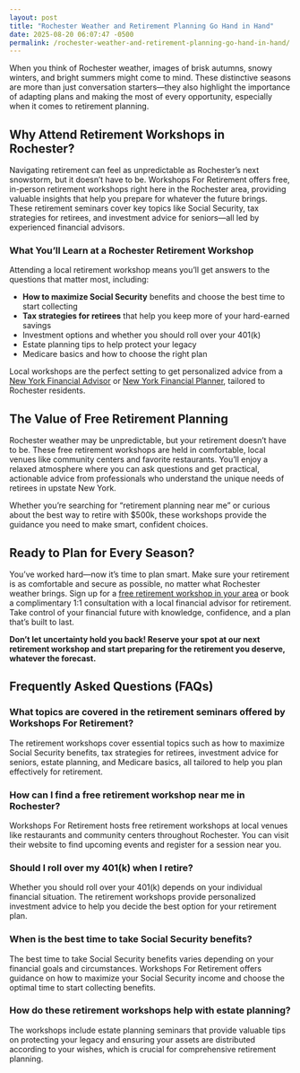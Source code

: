 ```yaml
---
layout: post
title: "Rochester Weather and Retirement Planning Go Hand in Hand"
date: 2025-08-20 06:07:47 -0500
permalink: /rochester-weather-and-retirement-planning-go-hand-in-hand/
---
```

When you think of Rochester weather, images of brisk autumns, snowy winters, and bright summers might come to mind. These distinctive seasons are more than just conversation starters—they also highlight the importance of adapting plans and making the most of every opportunity, especially when it comes to retirement planning.

## Why Attend Retirement Workshops in Rochester?

Navigating retirement can feel as unpredictable as Rochester’s next snowstorm, but it doesn’t have to be. Workshops For Retirement offers free, in-person retirement workshops right here in the Rochester area, providing valuable insights that help you prepare for whatever the future brings. These retirement seminars cover key topics like Social Security, tax strategies for retirees, and investment advice for seniors—all led by experienced financial advisors.

### What You’ll Learn at a Rochester Retirement Workshop

Attending a local retirement workshop means you’ll get answers to the questions that matter most, including:

- **How to maximize Social Security** benefits and choose the best time to start collecting
- **Tax strategies for retirees** that help you keep more of your hard-earned savings
- Investment options and whether you should roll over your 401(k)
- Estate planning tips to help protect your legacy
- Medicare basics and how to choose the right plan

Local workshops are the perfect setting to get personalized advice from a [New York Financial Advisor](https://workshopsforretirement.com/) or [New York Financial Planner](https://workshopsforretirement.com/), tailored to Rochester residents.

## The Value of Free Retirement Planning

Rochester weather may be unpredictable, but your retirement doesn’t have to be. These free retirement workshops are held in comfortable, local venues like community centers and favorite restaurants. You’ll enjoy a relaxed atmosphere where you can ask questions and get practical, actionable advice from professionals who understand the unique needs of retirees in upstate New York.

Whether you’re searching for “retirement planning near me” or curious about the best way to retire with $500k, these workshops provide the guidance you need to make smart, confident choices.

## Ready to Plan for Every Season?

You’ve worked hard—now it’s time to plan smart. Make sure your retirement is as comfortable and secure as possible, no matter what Rochester weather brings. Sign up for a [free retirement workshop in your area](https://workshopsforretirement.com/) or book a complimentary 1:1 consultation with a local financial advisor for retirement. Take control of your financial future with knowledge, confidence, and a plan that’s built to last.

**Don’t let uncertainty hold you back! Reserve your spot at our next retirement workshop and start preparing for the retirement you deserve, whatever the forecast.**

## Frequently Asked Questions (FAQs)

### What topics are covered in the retirement seminars offered by Workshops For Retirement?

The retirement workshops cover essential topics such as how to maximize Social Security benefits, tax strategies for retirees, investment advice for seniors, estate planning, and Medicare basics, all tailored to help you plan effectively for retirement.

### How can I find a free retirement workshop near me in Rochester?

Workshops For Retirement hosts free retirement workshops at local venues like restaurants and community centers throughout Rochester. You can visit their website to find upcoming events and register for a session near you.

### Should I roll over my 401(k) when I retire?

Whether you should roll over your 401(k) depends on your individual financial situation. The retirement workshops provide personalized investment advice to help you decide the best option for your retirement plan.

### When is the best time to take Social Security benefits?

The best time to take Social Security benefits varies depending on your financial goals and circumstances. Workshops For Retirement offers guidance on how to maximize your Social Security income and choose the optimal time to start collecting benefits.

### How do these retirement workshops help with estate planning?

The workshops include estate planning seminars that provide valuable tips on protecting your legacy and ensuring your assets are distributed according to your wishes, which is crucial for comprehensive retirement planning.

<script type="application/ld+json">
{
  "@context": "https://schema.org",
  "@type": "BlogPosting",
  "headline": "Rochester Weather and Retirement Planning Go Hand in Hand",
  "description": "Explore how Rochester's weather seasons relate to retirement planning and discover the benefits of attending free, in-person retirement workshops offered by Workshops For Retirement in Rochester, NY.",
  "author": {
    "@type": "Person",
    "name": "Workshops For Retirement"
  },
  "publisher": {
    "@type": "Person",
    "name": "Workshops For Retirement"
  },
  "mainEntityOfPage": {
    "@type": "WebPage",
    "@id": "https://workshopsforretirement.com/"
  },
  "datePublished": "2024-06-01",
  "dateModified": "2024-06-01",
  "keywords": "Retirement planning, Retirement seminars, Retirement Workshops, Retirement planning near me, Free retirement workshop, How to maximize Social Security, Tax strategies for retirees, Financial advisor for retirement, Investment advice for seniors, Should I roll over my 401(k)?, Best way to retire with $500k, When to take Social Security benefits, Estate planning seminar, Medicare, Social Security, Estate Planning, Rochester retirement workshops"
}
</script>

<script type="application/ld+json">
{
  "@context": "https://schema.org",
  "@type": "FAQPage",
  "mainEntity": [
    {
      "@type": "Question",
      "name": "What topics are covered in the retirement seminars offered by Workshops For Retirement?",
      "acceptedAnswer": {
        "@type": "Answer",
        "text": "The retirement workshops cover essential topics such as how to maximize Social Security benefits, tax strategies for retirees, investment advice for seniors, estate planning, and Medicare basics, all tailored to help you plan effectively for retirement."
      }
    },
    {
      "@type": "Question",
      "name": "How can I find a free retirement workshop near me in Rochester?",
      "acceptedAnswer": {
        "@type": "Answer",
        "text": "Workshops For Retirement hosts free retirement workshops at local venues like restaurants and community centers throughout Rochester. You can visit their website to find upcoming events and register for a session near you."
      }
    },
    {
      "@type": "Question",
      "name": "Should I roll over my 401(k) when I retire?",
      "acceptedAnswer": {
        "@type": "Answer",
        "text": "Whether you should roll over your 401(k) depends on your individual financial situation. The retirement workshops provide personalized investment advice to help you decide the best option for your retirement plan."
      }
    },
    {
      "@type": "Question",
      "name": "When is the best time to take Social Security benefits?",
      "acceptedAnswer": {
        "@type": "Answer",
        "text": "The best time to take Social Security benefits varies depending on your financial goals and circumstances. Workshops For Retirement offers guidance on how to maximize your Social Security income and choose the optimal time to start collecting benefits."
      }
    },
    {
      "@type": "Question",
      "name": "How do these retirement workshops help with estate planning?",
      "acceptedAnswer": {
        "@type": "Answer",
        "text": "The workshops include estate planning seminars that provide valuable tips on protecting your legacy and ensuring your assets are distributed according to your wishes, which is crucial for comprehensive retirement planning."
      }
    }
  ]
}
</script>